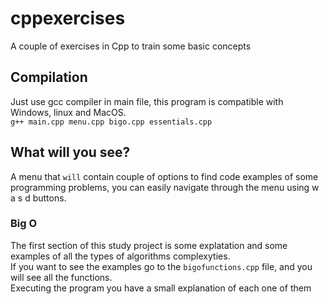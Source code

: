 # cppexercises
A couple of exercises in Cpp to train some basic concepts


## Compilation
Just use gcc compiler in main file, this program is compatible with Windows, linux and MacOS.<br>
`g++ main.cpp menu.cpp bigo.cpp essentials.cpp`

## What will you see?
A menu that `will` contain couple of options to find code examples of some programming problems, you can easily navigate through the menu using w a s d buttons.

### Big O
The first section of this study project is some explatation and some examples of all the types of algorithms complexyties.<br>
If you want to see the examples go to the `bigofunctions.cpp` file, and you will see all the functions.<br>
Executing the program you have a small explanation of each one of them